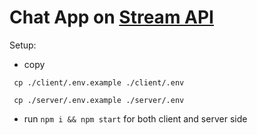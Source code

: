 # Chat App on [Stream API](https://getstream.io/chat/docs/)

Setup:

- copy

``` shell
 cp ./client/.env.example ./client/.env
```
``` shell
 cp ./server/.env.example ./server/.env
```

- run ```npm i && npm start``` for both client and server side
